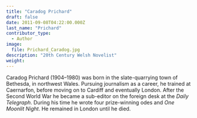 ```yaml
---
title: "Caradog Prichard"
draft: false
date: 2011-09-08T04:22:00.000Z
last_name: "Prichard"
contributor_type:
  - Author
image:
  file: Prichard_Caradog.jpg
description: "20th Century Welsh Novelist"
weight:
---
```


Caradog Prichard (1904–1980) was born in the slate-quarrying town of Bethesda, in northwest Wales. Pursuing journalism as a career, he trained at Caernarfon, before moving on to Cardiff and eventually London. After the Second World War he became a sub-editor on the foreign desk at the _Daily Telegraph_. During his time he wrote four prize-winning odes and _One Moonlit Night_. He remained in London until he died.

